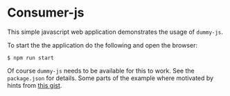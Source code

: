 # Consumer-js

This simple javascript web application demonstrates the usage of `dummy-js`.

To start the the application do the following and open the browser:

```shell
$ npm run start
```

Of course `dummy-js` needs to be available for this to work. See the `package.json` for details. Some parts of the example where motivated by hints from [this gist][surma].

[surma]: https://gist.github.com/surma/b2705b6cca29357ebea1c9e6e15684cc
